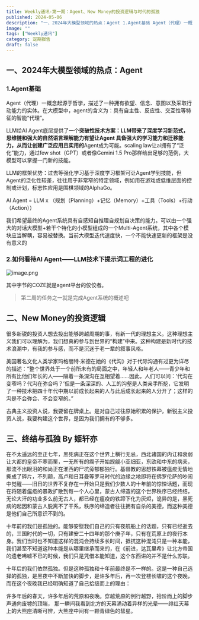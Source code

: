 ```yaml
---
title: Weekly通讯-第一期：Agent、New Money的投资逻辑与时代的孤独
published: 2024-05-06
description: "一、2024年大模型领域的热点：Agent 1.Agent基础 Agent（代理）一概念起源于哲学，描述了一种拥有欲望、信念、意图以及采取行动能力的实体。在大模型中，agent的含义为：具有自主性、反应性、交互性等特征的智能“代理”。 LLM给AI Agent底层提供了一个突破性技术方案：LLM带来"
image: ""
tags: ["Weekly通讯"]
category: 定期报告
draft: false
---
```


## 一、2024年大模型领域的热点：Agent

### 1.Agent基础

Agent（代理）一概念起源于哲学，描述了一种拥有欲望、信念、意图以及采取行动能力的实体。在大模型中，agent的含义为：具有自主性、反应性、交互性等特征的智能“代理”。

LLM给AI Agent底层提供了一个**突破性技术方案：**LLM带来了深度学习新范式，思维链和强大的自然语言理解能力有望让Agent 具备强大的学习能力和迁移能力，从而让**创建广泛应用且实用的**Agent成为可能。scaling law让ai拥有了“泛化”能力，通过few shot（GPT）或者像Gemini 1.5 Pro那样给出足够的范例，大模型可以掌握一门新的技能。

LLM的框架优势：过去等强化学习基于深度学习框架可让Agent学到技能，但Agent的泛化性较差，往往用于非常窄的特定领域，例如用在游戏或低维层面的控制或计划，标志性应用是围棋领域的AlphaGo。

AI Agent = LLM x （规划（Planning）+记忆（Memory）+工具（Tools）+行动（Action））

我们希望最终的Agent系统具有自感知自推理自规划自决策的能力。可以由一个强大的对话大模型+若干个特化的小模型组成的一个Multi-Agent系统，其中各个模块应当解耦，容易被替换。当前大模型迭代速度快，一个不能快速更新的框架是没有意义的

### 2.如何看待AI Agent——LLM技术下提示词工程的进化

![image.png](https://blog-1302893975.cos.ap-beijing.myqcloud.com/pic/202405060341863.png)

其中字节的COZE就是agent平台的佼佼者。

> 第二周的任务之一就是完成Agent系统的概述吧

## 二、New Money的投资逻辑

很多新锐的投资人想去投出能够跨越周期的事，有新一代的理想主义。这种理想主义我们可以理解为，我们想真的参与到世界的“构建”中来。这种构建是新时代的技术浪潮中，有我的参与感，而不是沉迷于老一辈的叙事风格。

美国著名文化人类学家玛格丽特·米德在她的《代沟》对于代际沟通有过更为详尽的描述：“整个世界处于一个前所未有的局面之中，年轻人和年老人――青少年和所有比他们年长的人――隔着一条深沟在互相望着……因此，人们可以问：’代沟在变窄吗？代沟在弥合吗？’但是一条深深的、人工的沟壑是人类亲手所挖，它发明了一种技术把四十年代中期以前成长起来的人与此后成长起来的人分开了；这样的沟是不会弥合、不会变窄的。”

古典主义投资人说，我要留在牌桌上。是对自己过往原始积累的保护，新锐主义投资人说，我要构建这个世界，是因为我们拥有的不够多。

## 三、终结与孤独 By 姬轩亦

在不太遥远的至正七年，黑死病正在这个世界上横行无忌，西北诸国的内讧和衰弱让大都的皇帝不寒而栗，一无所有的瘸子开始觊觎小亚细亚，东欧和中东的病夫，那流不出眼泪的和尚正在淮西的尸坑旁郁郁独行。基督教的思想铁幕被瘟疫无情地撕成了碎片，不列颠，高卢和日耳曼等罗马时代的边缘之地即将在佛罗伦萨的吵闹中觉醒——旧日的世界不复存在一开始只是我们少数人的十年前的惊悚话题，而现在将随着瘟疫的暴政扩散到每一个人心里，蒙古人缔造的这个世界秩序已经终结，无论大汗的功业多么前无古人，都已经在瘟疫的铁蹄下化为灰烬，诡异的是，黑死病的起因和蒙古人脱离不了干系，秩序的缔造者往往拥有自杀的美德，而这种美德是他们自己所意识不到的。

十年前的我们是孤独的。能够安慰我们自己的只有夜航船上的话题，只有已经逝去的，三国时代的一切，只有建安二十四年的那个庚子年，只有在荒原上的夜行本身。我们当时也不知道这样的混沌会持续多长时间，抵抗这种混沌只是一种本能，我们甚至不知道这种本能是从哪里继承而来的，在《前进，达瓦里希》让北方帝国的遗老唏嘘不已的时候，我们只是凭借本能知道，这个东西讲的并不是什么苏联。

十年后的我们依然孤独。但是这种孤独和十年前最终是不一样的。这是一种自己选择的孤独，是黑夜中不断加快的脚步，是许多年后，再一次登楼长啸的这个夜晚，而在这个夜晚我已经明确知道了自己拾级而上的理由：

许多年后的春天，许多年后的荒原和夜晚。穿越荒原的例行越野，拾阶而上的脚步声通向废墟的顶端， 那一瞬间我看到北方的天幕涌动着异样的光晕——绯红天幕上的大熊座清晰可辨，大熊座中间有一颗青绿色的彗星。